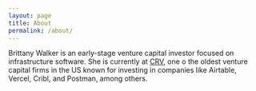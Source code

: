 ```yaml
---
layout: page
title: About
permalink: /about/
---
```



Brittany Walker is an early-stage venture capital investor focused on infrastructure software. She is currently at [CRV](https://www.crv.com), one o the oldest venture capital firms in the US known for investing in companies like Airtable, Vercel, Cribl, and Postman, among others. 
